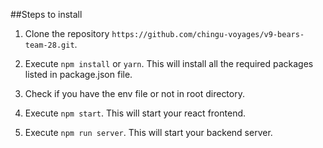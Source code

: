 ##Steps to install

1) Clone the repository ```https://github.com/chingu-voyages/v9-bears-team-28.git```.

2) Execute ```npm install``` or ```yarn```. This will install all the required packages listed in package.json file.

3) Check if you have the env file or not in root directory.

4) Execute ```npm start```. This will start your react frontend.

5) Execute ```npm run server```. This will start your backend server.
